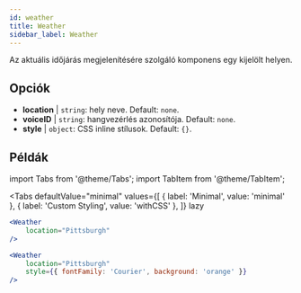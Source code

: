 ```yaml
---
id: weather 
title: Weather
sidebar_label: Weather
---
```


Az aktuális időjárás megjelenítésére szolgáló komponens egy kijelölt helyen.

## Opciók

* __location__ | `string`: hely neve. Default: `none`.
* __voiceID__ | `string`: hangvezérlés azonosítója. Default: `none`.
* __style__ | `object`: CSS inline stílusok. Default: `{}`.


## Példák

import Tabs from '@theme/Tabs';
import TabItem from '@theme/TabItem';

<Tabs
    defaultValue="minimal"
    values={[
        { label: 'Minimal', value: 'minimal' },
        { label: 'Custom Styling', value: 'withCSS' },
    ]}
    lazy
>
<TabItem value="minimal">

```jsx live
<Weather
    location="Pittsburgh"
/>
```

</TabItem>

<TabItem value="withCSS">

```jsx live
<Weather
    location="Pittsburgh"
    style={{ fontFamily: 'Courier', background: 'orange' }}
/>
```

</TabItem>

</Tabs>


